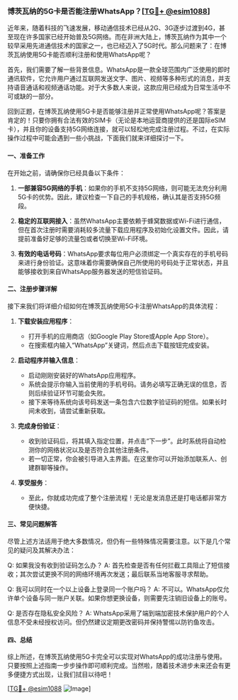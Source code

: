 ### 博茨瓦纳的5G卡是否能注册WhatsApp？[[TG💪+ @esim1088](https://t.me/s/esim1088)]

近年来，随着科技的飞速发展，移动通信技术已经从2G、3G逐步过渡到4G，甚至现在许多国家已经开始普及5G网络。而在非洲大陆上，博茨瓦纳作为其中一个较早采用先进通信技术的国家之一，也已经迈入了5G时代。那么问题来了：在博茨瓦纳使用5G卡能否顺利注册和使用WhatsApp呢？

首先，我们需要了解一些背景信息。WhatsApp是一款全球范围内广泛使用的即时通讯软件，它允许用户通过互联网发送文字、图片、视频等多种形式的消息，并支持语音通话和视频通话功能。对于大多数人来说，这款应用已经成为日常生活中不可或缺的一部分。

回到正题，在博茨瓦纳使用5G卡是否能够注册并正常使用WhatsApp呢？答案是肯定的！只要你拥有合法有效的SIM卡（无论是本地运营商提供的还是国际eSIM卡），并且你的设备支持5G网络连接，就可以轻松地完成注册过程。不过，在实际操作过程中可能会遇到一些小挑战，下面我们就来详细探讨一下。

#### 一、准备工作

在开始之前，请确保你已经具备以下条件：

1. **一部兼容5G网络的手机**：如果你的手机不支持5G网络，则可能无法充分利用5G卡的优势。因此，建议检查一下自己的手机规格，确认其是否支持5G频段。
   
2. **稳定的互联网接入**：虽然WhatsApp主要依赖于蜂窝数据或Wi-Fi进行通信，但在首次注册时需要消耗较多流量下载应用程序及初始化设置文件。因此，请提前准备好足够的流量包或者切换至Wi-Fi环境。

3. **有效的电话号码**：WhatsApp要求每位用户必须绑定一个真实存在的手机号码来进行身份验证。这意味着你需要确保自己所使用的号码处于正常状态，并且能够接收到来自WhatsApp服务器发送的短信验证码。

#### 二、注册步骤详解

接下来我们将详细介绍如何在博茨瓦纳使用5G卡注册WhatsApp的具体流程：

1. **下载安装应用程序**：
   - 打开手机的应用商店（如Google Play Store或Apple App Store）。
   - 在搜索框内输入“WhatsApp”关键词，然后点击下载按钮完成安装。

2. **启动程序并输入信息**：
   - 启动刚刚安装好的WhatsApp应用程序。
   - 系统会提示你输入当前使用的手机号码。请务必填写正确无误的信息，否则后续验证环节可能会失败。
   - 接下来等待系统向该号码发送一条包含六位数字验证码的短信。如果长时间未收到，请尝试重新获取。

3. **完成身份验证**：
   - 收到验证码后，将其填入指定位置，并点击“下一步”。此时系统将自动检测你的网络状况以及是否符合其他注册条件。
   - 若一切正常，你会被引导进入主界面。在这里你可以开始添加联系人、创建群聊等操作。

4. **享受服务**：
   - 至此，你就成功完成了整个注册流程！无论是发消息还是打电话都非常方便快捷。

#### 三、常见问题解答

尽管上述方法适用于绝大多数情况，但仍有一些特殊情况需要注意。以下是几个常见的疑问及其解决办法：

Q: 如果我没有收到验证码怎么办？
A: 首先检查是否有任何拦截工具阻止了短信接收；其次尝试更换不同的网络环境再次发送；最后联系当地客服寻求帮助。

Q: 我可以同时在一个以上设备上登录同一个账户吗？
A: 不可以。WhatsApp仅允许单个设备与同一账户关联。如果你想更换设备，则需要先注销旧设备上的账号。

Q: 是否存在隐私安全风险？
A: WhatsApp采用了端到端加密技术保护用户的个人信息不受未经授权访问。但仍然建议定期更改密码并保持警惕以防钓鱼攻击。

#### 四、总结

综上所述，在博茨瓦纳使用5G卡完全可以实现对WhatsApp的成功注册与使用。只要按照上述指南一步步操作即可顺利完成。当然啦，随着技术进步未来还会有更多便捷方式出现，让我们拭目以待吧！

[[TG💪+ @esim1088](https://t.me/s/esim1088) ![Image](https://i.postimg.cc/4NQfJmqS/Snipaste-2025-05-13-00-14-12.png)]
